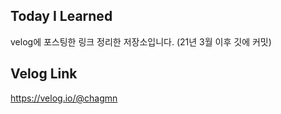 ## Today I Learned
velog에 포스팅한 링크 정리한 저장소입니다.
(21년 3월 이후 깃에 커밋)

## Velog Link
https://velog.io/@chagmn
